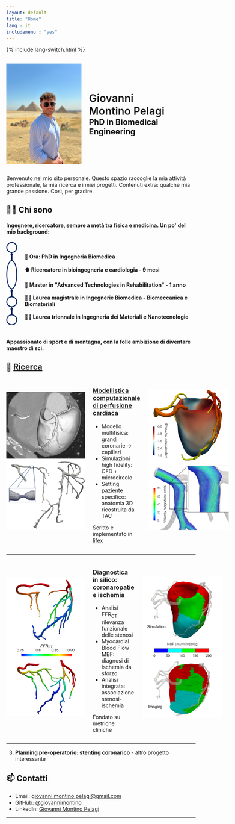 ```yaml
---
layout: default
title: "Home"
lang : it
includemenu : "yes"
---
```

{% include lang-switch.html %}

<div style="display: flex; align-items: center;">
<img src="/photos/home/homepage.jpg" alt="Foto Homepage" style="width: 200px; margin-right: 20px; margin-bottom: 15px; margin-top: 15px;">
  <div>
    <h1 style="margin: 0; font-weight: 600;">Giovanni</h1>
    <h1 style="margin: 0; font-weight: 600;">Montino Pelagi</h1>
    <h2 style="margin: 0;">PhD in Biomedical Engineering</h2>
  </div>
</div>

Benvenuto nel mio sito personale. Questo spazio raccoglie la mia attività professionale, la mia ricerca e i miei progetti.
Contenuti extra: qualche mia grande passione. Così, per gradire.

## 👨‍🔬 Chi sono

#### Ingegnere, ricercatore, sempre a metà tra fisica e medicina. Un po' del mio background:

<div style="display: flex; align-items:center">
<img src="/photos/home/timeline.png" alt="timeline" style="width: 29px; margin-right: 20px; margin-bottom: 15px;">
<h4> 🧠 Ora: PhD in Ingegneria Biomedica <br><br>
🫀 Ricercatore in bioingegneria e cardiologia - 9 mesi <br><br>
🦿 Master in "Advanced Technologies in Rehabilitation" - 1 anno <br><br>
👨‍🎓 Laurea magistrale in Ingegnerie Biomedica - Biomeccanica e Biomateriali <br><br>
👨‍🎓 Laurea triennale in Ingegneria dei Materiali e Nanotecnologie
</h4>
</div>

#### Appassionato di sport e di montagna, con la folle ambizione di diventare maestro di sci.

## 📁 [Ricerca](/ricerca/)

<div style="display: flex; align-items:center">
<img src="/photos/home/project1_1.png" alt="Foto ricerca 1" style="width: 210px; margin-right: 20px; margin-bottom: 15px;">
  <div>
    <a href="/linee_ricerca/modellistica">
      <h3 style="font-weight: 600;">Modellistica computazionale di perfusione cardiaca</h3>
    </a>
    <ul>
      <li>Modello multifisica:<br> grandi coronarie &rarr; capillari</li>
      <li>Simulazioni high fidelity:<br>CFD + microcircolo</li>
      <li>Setting paziente specifico:<br> anatomia 3D ricostruita da TAC</li>
    </ul>
    <p> Scritto e implementato in <a href="https://lifex.gitlab.io/" target="_blank" rel="noopener noreferrer"> lifex </a></p>
  </div>
<img src="/photos/home/project1_2.png" alt="Foto ricerca 2" style="width: 215px; margin-left: 20px; margin-bottom: 20px;">
</div>
<hr>

<div style="display: flex; align-items:center">
<img src="/photos/home/project2_1.png" alt="Foto ricerca 3" style="width: 210px; margin-right: 20px; margin-bottom: 20px; margin-top: 10px;">
  <div>
    <h3 style="font-weight: 600;">Diagnostica in silico: coronaropatie e ischemia</h3>
    <ul>
      <li>Analisi FFR<sub>CT</sub>:<br>rilevanza funzionale delle stenosi</li>
      <li>Myocardial Blood Flow MBF:<br>diagnosi di ischemia da sforzo</li>
      <li>Analisi integrata:<br>associazione stenosi-ischemia</li>
    </ul>
    <p> Fondato su metriche cliniche </p>
  </div>
<img src="/photos/home/project2_2.png" alt="Foto ricerca 4" style="width: 215px; margin-left: 20px; margin-bottom: 20px; margin-top: 10px;">
</div>
<hr>

3. **Planning pre-operatorio: stenting coronarico** - altro progetto interessante

## 📫 Contatti

- Email: [giovanni.montino.pelagi@gmail.com](mailto:giovanni.montino.pelagi@gmail.com)
- GitHub: [@giovannimontino](https://github.com/giovannimontino)
- LinkedIn: [Giovanni Montino Pelagi](https://www.linkedin.com/in/giovanni-montino-pelagi/)

---
